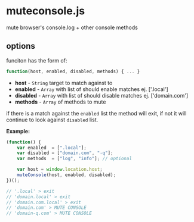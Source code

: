 muteconsole.js
==============

mute browser's console.log + other console methods

## options

funciton has the form of:
```js
function(host, enabled, disabled, methods) { ... }
```

* **host**     -  `String` target to match against to
* **enabled**  -  `Array` with list of should enable matches ej. ['.local']
* **disabled** -  `Array` with list of should disable matches ej. ['domain.com']
* **methods**  -  `Array` of methods to mute

if there is a match against the `enabled` list the method will exit, if not it will continue to look against `disabled` list.

**Example:**

```js
(function() {
    var enabled  = [".local"];
    var disabled = ["domain.com", "-q"];
    var methods  = ["log", "info"]; // optional

    var host = window.location.host;
    muteConsole(host, enabled, disabled);
})();

// '.local' > exit
// 'domain.local' > exit
// 'domain.com.local' > exit
// 'domain.com' > MUTE CONSOLE
// 'domain-q.com' > MUTE CONSOLE
```